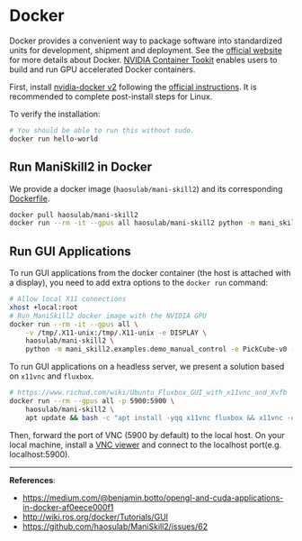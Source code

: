 # Docker

Docker provides a convenient way to package software into standardized units for development, shipment and deployment. See the [official website](https://www.docker.com/resources/what-container/) for more details about Docker. [NVIDIA Container Tookit](https://github.com/NVIDIA/nvidia-docker) enables users to build and run GPU accelerated Docker containers.

First, install [nvidia-docker v2](https://github.com/NVIDIA/nvidia-docker) following the [official instructions](https://docs.nvidia.com/datacenter/cloud-native/container-toolkit/install-guide.html#docker). It is recommended to complete post-install steps for Linux.

To verify the installation:

```bash
# You should be able to run this without sudo.
docker run hello-world
```

## Run ManiSkill2 in Docker

We provide a docker image (`haosulab/mani-skill2`) and its corresponding [Dockerfile](https://github.com/haosulab/ManiSkill2/blob/main/docker/Dockerfile).

```bash
docker pull haosulab/mani-skill2
docker run --rm -it --gpus all haosulab/mani-skill2 python -m mani_skill2.examples.demo_random_action
```

## Run GUI Applications

To run GUI applications from the docker container (the host is attached with a display), you need to add extra options to the `docker run` command:

```bash
# Allow local X11 connections
xhost +local:root
# Run ManiSkill2 docker image with the NVIDIA GPU
docker run --rm -it --gpus all \
    -v /tmp/.X11-unix:/tmp/.X11-unix -e DISPLAY \
    haosulab/mani-skill2 \
    python -m mani_skill2.examples.demo_manual_control -e PickCube-v0 --enable-sapien-viewer
```

To run GUI applications on a headless server, we present a solution based on `x11vnc` and `fluxbox`.

```bash
# https://www.richud.com/wiki/Ubuntu_Fluxbox_GUI_with_x11vnc_and_Xvfb
docker run --rm --gpus all -p 5900:5900 \
    haosulab/mani-skill2 \
    apt update && bash -c "apt install -yqq x11vnc fluxbox && x11vnc -create -env FD_PROG=/usr/bin/fluxbox  -env X11VNC_FINDDISPLAY_ALWAYS_FAILS=1 -env X11VNC_CREATE_GEOM=${1:-1920x1080x16} -gone 'pkill Xvfb' -nopw"
```

Then, forward the port of VNC (5900 by default) to the local host. On your local machine, install a [VNC viewer](https://www.realvnc.com/en/connect/download/viewer/) and connect to the localhost port(e.g. localhost:5900).

---

**References**:

- <https://medium.com/@benjamin.botto/opengl-and-cuda-applications-in-docker-af0eece000f1>
- <http://wiki.ros.org/docker/Tutorials/GUI>
- <https://github.com/haosulab/ManiSkill2/issues/62>
